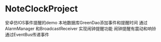 # NoteClockProject
安卓仿IOS事件提醒的demo  本地数据库GreenDao添加事件和提醒时间 通过AlarmManager 和BroadcastReceiver 实现闹钟提醒功能  闹钟提醒有震动和响铃 通过EventBus传递事件
